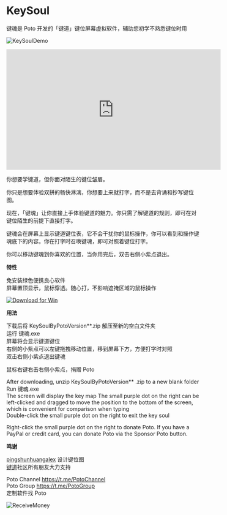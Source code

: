 # KeySoul

键魂是 Poto 开发的「键道」键位屏幕虚拟软件，辅助您初学不熟悉键位时用

![KeySoulDemo](https://user-images.githubusercontent.com/59009389/212562592-c80682f0-d516-4c73-8f3b-6bfaeb6d4bda.png)

<iframe width="560" height="315" src="https://www.youtube.com/embed/4CJExi-yeKo" title="YouTube video player" frameborder="0" allow="accelerometer; autoplay; clipboard-write; encrypted-media; gyroscope; picture-in-picture; web-share" allowfullscreen></iframe>
  

你想要学键道，但你面对陌生的键位皱眉。

你只是想要体验双拼的畅快淋漓，你想要上来就打字，而不是去背诵和抄写键位图。

现在，「键魂」让你直接上手体验键道的魅力。你只需了解键道的规则，即可在对键位陌生的前提下直接打字。

键魂会在屏幕上显示键道键位表，它不会干扰你的鼠标操作，你可以看到和操作键魂底下的内容。你在打字时召唤键魂，即可对照着键位打字。

你可以移动键魂到你喜欢的位置，当你用完后，双击右侧小紫点退出。

**特性**

免安装绿色便携良心软件  
屏幕置顶显示，鼠标穿透。随心打，不影响遮掩区域的鼠标操作


<a href="https://github.com/isPoto/KeySoul/releases/download/12/KeySoulByPotoVersion12.zip" target="blank"><img border="0" src="https://user-images.githubusercontent.com/59009389/209811676-4efe1313-5e2a-476c-856b-537c7ba196e7.png" alt="Download for Win" title="Download for Win"></a>

**用法**

下载后将 KeySoulByPotoVersion**.zip 解压至新的空白文件夹  
运行 键魂.exe  
屏幕将会显示键道键位  
右侧的小紫点可以左键拖拽移动位置，移到屏幕下方，方便打字时对照  
双击右侧小紫点退出键魂  

鼠标右键右击右侧小紫点，捐赠 Poto

After downloading, unzip KeySoulByPotoVersion** .zip to a new blank folder  
Run 键魂.exe  
The screen will display the key map
The small purple dot on the right can be left-clicked and dragged to move the position to the bottom of the screen, which is convenient for comparison when typing  
Double-click the small purple dot on the right to exit the key soul

Right-click the small purple dot on the right to donate Poto.
If you have a PayPal or credit card, you can donate Poto via the Sponsor Poto button.

**鸣谢**

[pingshunhuangalex](https://github.com/pingshunhuangalex) 设计键位图  
[键道](https://xkinput.github.io)社区所有朋友大力支持

<script src='https://storage.ko-fi.com/cdn/scripts/overlay-widget.js'></script>
<script>
  kofiWidgetOverlay.draw('ispoto', {
    'type': 'floating-chat',
    'floating-chat.donateButton.text': 'Sponsor Poto',
    'floating-chat.donateButton.background-color': '#00b9fe',
    'floating-chat.donateButton.text-color': '#fff'
  });
</script>

Poto Channel  https://t.me/PotoChannel  
Poto Group  https://t.me/PotoGroup  
定制软件找 Poto  

![ReceiveMoney](https://user-images.githubusercontent.com/59009389/215348988-e68e08a7-3fb8-4347-81cb-8b62c3d828e4.png)

